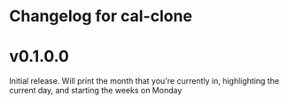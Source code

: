 # Changelog for cal-clone

# v0.1.0.0

Initial release. Will print the month that you're currently in, highlighting the
current day, and starting the weeks on Monday
